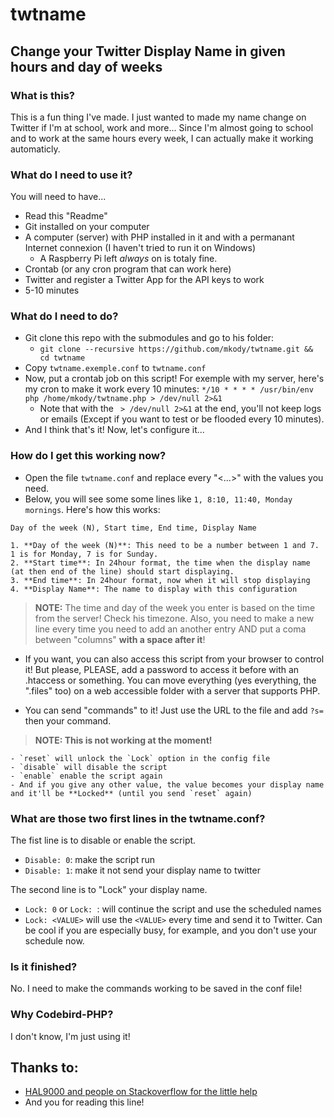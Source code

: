 # twtname
## Change your Twitter Display Name in given hours and day of weeks


### What is this?
This is a fun thing I've made. I just wanted to made my name change on Twitter if I'm at school, work and more... Since I'm almost going to school and to work at the same hours every week, I can actually make it working automaticly.


### What do I need to use it?
You will need to have...
- Read this "Readme"
- Git installed on your computer
- A computer (server) with PHP installed in it and with a permanant Internet connexion (I haven't tried to run it on Windows)
    + A Raspberry Pi left *always* on is totaly fine.
- Crontab (or any cron program that can work here)
- Twitter and register a Twitter App for the API keys to work
- 5-10 minutes


### What do I need to do?
- Git clone this repo with the submodules and go to his folder: 
    + `git clone --recursive https://github.com/mkody/twtname.git && cd twtname`
- Copy `twtname.exemple.conf` to `twtname.conf`
- Now, put a crontab job on this script! For exemple with my server, here's my cron to make it work every 10 minutes: `*/10 * * * * /usr/bin/env php /home/mkody/twtname.php > /dev/null 2>&1`
    + Note that with the ` > /dev/null 2>&1` at the end, you'll not keep logs or emails (Except if you want to test or be flooded every 10 minutes).
- And I think that's it! Now, let's configure it...


### How do I get this working now?
- Open the file `twtname.conf` and replace every "<...>" with the values you need.
- Below, you will see some some lines like `1, 8:10, 11:40, Monday mornings`. Here's how this works:
````
Day of the week (N), Start time, End time, Display Name
````
    1. **Day of the week (N)**: This need to be a number between 1 and 7. 1 is for Monday, 7 is for Sunday.
    2. **Start time**: In 24hour format, the time when the display name (at then end of the line) should start displaying.
    3. **End time**: In 24hour format, now when it will stop displaying
    4. **Display Name**: The name to display with this configuration

> **NOTE:** The time and day of the week you enter is based on the time from the server! Check his timezone. 
> Also, you need to make a new line every time you need to add an another entry AND put a coma between "columns" **with a space after it**!

- If you want, you can also access this script from your browser to control it! But please, PLEASE, add a password to access it before with an .htaccess or something. You can move everything (yes everything, the ".files" too) on a web accessible folder with a server that supports PHP. 

- You can send "commands" to it! Just use the URL to the file and add `?s=` then your command.

> **NOTE: This is not working at the moment!**

````
- `reset` will unlock the `Lock` option in the config file
- `disable` will disable the script
- `enable` enable the script again
- And if you give any other value, the value becomes your display name and it'll be **Locked** (until you send `reset` again)
````


### What are those two first lines in the twtname.conf?
The fist line is to disable or enable the script. 
- `Disable: 0`: make the script run
- `Disable: 1`: make it not send your display name to twitter

The second line is to "Lock" your display name.
- `Lock: 0` or `Lock: `: will continue the script and use the scheduled names
- `Lock: <VALUE>` will use the `<VALUE>` every time and send it to Twitter. Can be cool if you are especially busy, for example, and you don't use your schedule now.


### Is it finished?
No. I need to make the commands working to be saved in the conf file!


### Why Codebird-PHP?
I don't know, I'm just using it!


## Thanks to:
- [HAL9000 and people on Stackoverflow for the little help](http://stackoverflow.com/a/25565783/2900156)
- And you for reading this line!
